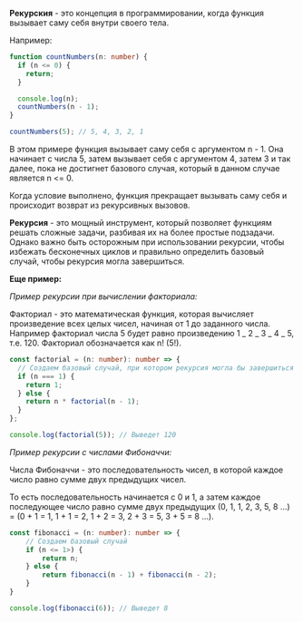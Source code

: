 **Рекурския** - это концепция в программировании, когда функция вызывает саму себя внутри своего тела.

Например:

```typescript
function countNumbers(n: number) {
  if (n <= 0) {
    return;
  }

  console.log(n);
  countNumbers(n - 1);
}

countNumbers(5); // 5, 4, 3, 2, 1
```

В этом примере функция вызывает саму себя с аргументом n - 1. Она начинает с числа 5, затем вызывает себя с аргументом 4, затем 3 и так далее, пока не достигнет базового случая, который в данном случае является n <= 0.

Когда условие выполнено, функция прекращает вызывать саму себя и происходит возврат из рекурсивных вызовов.

**Рекурсия** - это мощный инструмент, который позволяет функциям решать сложные задачи, разбивая их на более простые подзадачи.
Однако важно быть осторожным при использовании рекурсии, чтобы избежать бесконечных циклов и правильно определить базовый случай, чтобы рекурсия могла завершиться.

**Еще пример:**

_Пример рекурсии при вычислении факториала:_

Факториал - это математическая функция, которая вычисляет произведение всех целых чисел, начиная от 1 до заданного числа.
Например факториал числа 5 будет равно произведению 1 _ 2 _ 3 _ 4 _ 5, т.е. 120. Факториал обозначается как n! (5!).

```typescript
const factorial = (n: number): number => {
  // Создаем базовый случай, при котором рекурсия могла бы завершиться
  if (n === 1) {
    return 1;
  } else {
    return n * factorial(n - 1);
  }
};

console.log(factorial(5)); // Выведет 120
```

_Пример рекурсии с числами Фибоначчи:_

Числа Фибоначчи - это последовательность чисел, в которой каждое число равно сумме двух предыдущих чисел.

То есть последовательность начинается с 0 и 1, а затем каждое последующее число равно сумме двух предыдущих (0, 1, 1, 2, 3, 5, 8 ...) = (0 + 1 = 1, 1 + 1 = 2, 1 + 2 = 3, 2 + 3 = 5, 3 + 5 = 8 ...).

```typescript
const fibonacci = (n: number): number => {
    // Создаем базовый случай
    if (n <= 1>) {
        return n;
    } else {
        return fibonacci(n - 1) + fibonacci(n - 2);
    }
}

console.log(fibonacci(6)); // Выведет 8
```

